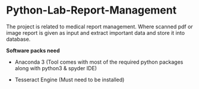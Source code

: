 # Python-Lab-Report-Management

The project is related to medical report management. Where scanned pdf or image report is given as input and extract important data and store it into database.


**Software packs need**

- Anaconda 3 (Tool comes with most of the required python packages along with python3 & spyder IDE)

- Tesseract Engine (Must need to be installed)
